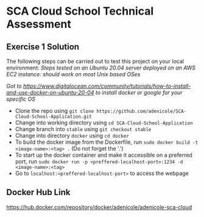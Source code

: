 # SCA Cloud School Technical Assessment #

## Exercise 1 Solution ##
The following steps can be carried out to test this project on your local environment:
_Steps tested on an Ubuntu 20.04 server deployed on an AWS EC2 instance: should work on most Unix based OSes_

_Got to https://www.digitalocean.com/community/tutorials/how-to-install-and-use-docker-on-ubuntu-20-04 to install docker or google for your specific OS_
 
- Clone the repo using `git clone https://github.com/adenicole/SCA-Cloud-School-Application.git`
- Change into working directory using `cd SCA-Cloud-School-Application`
- Change branch into `stable` using `git checkout stable`
- Change into directory `docker` using `cd docker`
- To build the docker image from the Dockerfile, run `sudo docker build -t <image-name>:<tag> .` (Do not forget the '.')
- To start up the docker container and make it accessible on a preferred port, run `sudo docker run -p <preffered-localhost-port>:1234 -d <image-name>:<tag>`
- Go to `localhost:<preffered-localhost-port>` to access the webpage


## Docker Hub Link ##
https://hub.docker.com/repository/docker/adenicole/adenicole-sca-cloud
